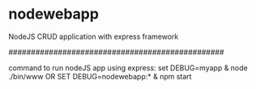 # nodewebapp
NodeJS CRUD application with express framework

################################################

command to run nodeJS app using express:
set DEBUG=myapp & node ./bin/www
OR
SET DEBUG=nodewebapp:* & npm start
